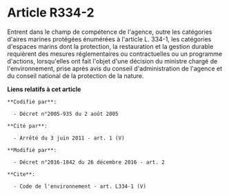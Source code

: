 # Article R334-2

Entrent dans le champ de compétence de l'agence, outre les catégories d'aires marines protégées énumérées à l'article L.
334-1, les catégories d'espaces marins dont la protection, la restauration et la gestion durable requièrent des mesures
réglementaires ou contractuelles ou un programme d'actions, lorsqu'elles ont fait l'objet d'une décision du ministre chargé
de l'environnement, prise après avis du conseil d'administration de l'agence et du conseil national de la protection de la
nature.

**Liens relatifs à cet article**

	**Codifié par**:

	  - Décret n°2005-935 du 2 août 2005

	**Cité par**:

	  - Arrêté du 3 juin 2011 - art. 1 (V)

	**Modifié par**:

	  - Décret n°2016-1842 du 26 décembre 2016 - art. 2

	**Cite**:

	  - Code de l'environnement - art. L334-1 (V)
